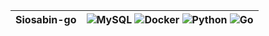 <div id="top"></div>

| Siosabin-go | ![MySQL](https://img.shields.io/badge/-MySQL-00ADD8.svg?logo=mysql&style=for-the-badge) ![Docker](https://img.shields.io/badge/-Docker-1488C6.svg?logo=docker&style=for-the-badge) ![Python](https://img.shields.io/badge/-Python-F2C63C.svg?logo=python&style=for-the-badge) ![Go](https://img.shields.io/badge/-Go-00ADD8.svg?logo=go&style=for-the-badge) |
| --- | --- |
